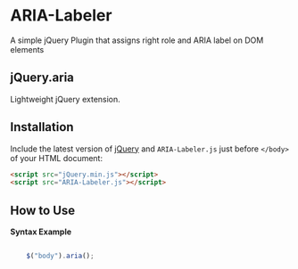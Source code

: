ARIA-Labeler
============

A simple jQuery Plugin that assigns right role and ARIA label on DOM elements



## jQuery.aria
Lightweight jQuery extension. 


## Installation
Include the latest version of [jQuery](http://jquery.com/download) and `ARIA-Labeler.js` just before `</body>` of your HTML document:
```html
<script src="jQuery.min.js"></script>  
<script src="ARIA-Labeler.js"></script>
```

## How to Use


**Syntax Example**  
```javascript

    $("body").aria();

```
